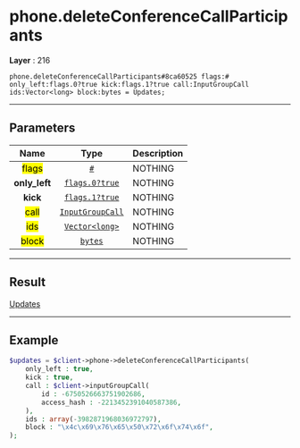# phone.deleteConferenceCallParticipants

**Layer** : 216

```tl
phone.deleteConferenceCallParticipants#8ca60525 flags:# only_left:flags.0?true kick:flags.1?true call:InputGroupCall ids:Vector<long> block:bytes = Updates;
```

---

## Parameters

| Name | Type | Description |
| :---: | :---: | :--- |
| <mark>flags</mark> | [`#`](type/#) | NOTHING |
| **only_left** | [`flags.0?true`](type/true) | NOTHING |
| **kick** | [`flags.1?true`](type/true) | NOTHING |
| <mark>call</mark> | [`InputGroupCall`](type/InputGroupCall) | NOTHING |
| <mark>ids</mark> | [`Vector<long>`](type/long) | NOTHING |
| <mark>block</mark> | [`bytes`](type/bytes) | NOTHING |

---

## Result

[Updates](type/Updates)

---

## Example

```php
$updates = $client->phone->deleteConferenceCallParticipants(
	only_left : true,
	kick : true,
	call : $client->inputGroupCall(
		id : -6750526663751902686,
		access_hash : -2213452391040587386,
	),
	ids : array(-3982871968036972797),
	block : "\x4c\x69\x76\x65\x50\x72\x6f\x74\x6f",
);
```
